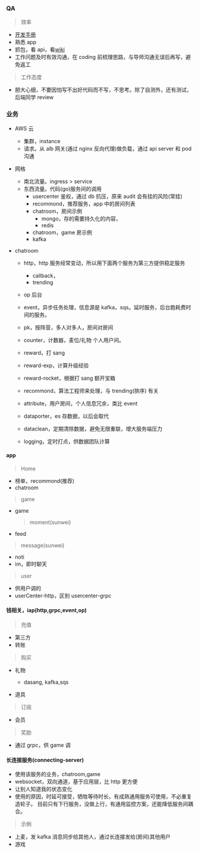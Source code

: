 ### QA

> 效率

- [开发手册](https://docs.google.com/document/d/1ph-F-xpU7gXlnreem1jTTc0Ipxnt9LF1p4BYi05U010/edit#heading=h.c49sowuh17pm)
- 熟悉 app
- 抓包，看 api，看[wiki](https://github.com/tmrwh/NewsDog/wiki)
- 工作问题及时有效沟通，在 coding 前梳理思路，与导师沟通无误后再写，避免返工

> 工作态度

- 胆大心细，不要因怕写不出好代码而不写，不思考。除了自测外，还有测试，后端同学 review

### 业务

>

- AWS 云

  - 集群，instance
  - 请求。从 alb 网关(通过 nginx 反向代理)做负载，通过 api server 和 pod 沟通

- 网格

  - 南北流量。ingress > service
  - 东西流量。代码(go)服务间的调用
    - usercenter 鉴权，通过 db 抗压，原来 audit 会有挂的风险(常挂)
    - recommond，推荐服务，app 中的房间列表
    - chatroom，房间示例
      - mongo，存的需要持久化的内容，
      - redis
    - chatroom，game 房示例
    - kafka

- chatroom

  - http，http 服务经常变动，所以用下面两个服务为第三方提供稳定服务
    - callback，
    - trending
  - op 后台
  - event，异步任务处理，信息源是 kafka，sqs。延时服务，后台跑耗费时间的服务。
  - pk，按阵营，多人对多人，房间对房间
  - counter，计数器，麦位/礼物 个人用户间。
  - reward，打 sang
  - reward-exp，计算升级经验
  - reward-rocket，根据打 sang 额开宝箱
  - recommond，算法工程师来处理，与 trending(排序) 有关
  - attribute，用户房间，个人信息冗余，类比 event
  - dataporter，es 存数据，以后会取代
  - dataclean，定期清除数据，避免无限重联，增大服务端压力

  - logging，定时打点，供数据团队计算

#### app

> Home

- 榜单，recommond(推荐)
- chatroom

> game

- game

  > moment(sunwei)

- feed

> message(sunwei)

- noti
- im，即时聊天

> user

- 供用户调的
- userCenter-http，区别 usercenter-grpc

#### 钱相关，iap(http,grpc,event,op)

> 充值

- 第三方
- 转账

> 购买

- 礼物

  - dasang, kafka,sqs

- 道具

> 订阅

- 会员

> 奖励

- 通过 grpc，供 game 调

#### 长连接服务(connecting-server)

- 使用该服务的业务，chatroom,game
- websocket，双向通道，基于应用层，比 http 更方便
- 让别人知道我的状态变化
- 使用的原因，时延可接受，牺牲等待时长，有成熟通用服务可使用，不必重复造轮子。
  目前只有下行服务，没做上行，有通用监控方案，还能降低服务间耦合。

> 示例

- 上麦，发 kafka 消息同步给其他人，通过长连接发给(房间)其他用户
- 游戏
